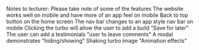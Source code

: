 Notes to lecturer:
Please take note of some of the features
The website works well on mobile and have more of an app feel on mobile
Back to top button on the home screen
The nav bar changes to an app style nav bar on mobile
Clicking the turbo will allow the user to add a build “Save for later”
The user can add a testimonials "user to leave comments"
A modal demonstrates "hiding/showing"
Shaking turbo image "Animation effects"
